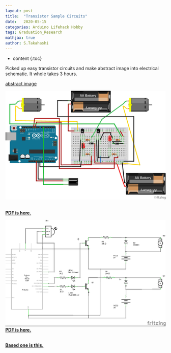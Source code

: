 ```yaml
---
layout: post
title:  "Transistor Sample Circuits"
date:   2020-05-15
categories: Arduino Lifehack Hobby 
tags: Graduation_Research
mathjax: true
author: S.Takahashi
---
```


* content
{:toc}

Picked up easy transistor circuits and make abstract image into electrical schematic.
It whole takes 3 hours.

[abstract image](https://deviceplus.jp/hobby/entry011/)


![img1](/img/0515/1.jpg)




**<br /><a href="/img/0515/1.pdf" target="_blank">PDF is here.</a><br />**

![img2](/img/0515/2.jpg)
**<br /><a href="/img/0515/2.pdf" target="_blank">PDF is here.</a><br />**

**<br /><a href="/img/0515/3.pdf" target="_blank">Based one is this.</a><br />**